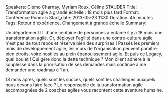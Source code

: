 Speakers: Clémo Charnay, Myriam Roux, Céline STAUDER
Title: Transformation agile à grande échelle : 18 mois plus tard
Format: Conférence
Room: 5
Start_date: 2013-05-23 11:30
Duration: 45 minutes
Tags: Retour d'expérience, Changement à grande échelle
Summary:

Un département IT d'une centaine de personnes a entamé il y a 18 mois une transformation agile. Or, déployer l'agilité dans une contre-culture agile n'est pas de tout repos et réserve bien des surprises !
Passés les premiers mois de développement agile, les murs de l'organisation peuvent paraître bien étroits, voire hostiles au plein épanouissement agile.
Et puis ce Legacy, quel boulet !
Qui gère donc la dette technique ?
Mon client adhère à la souplesse dans la priorisation  de ses demandes mais continue à me demander une roadmap à 1 an.

18 mois après, quels sont les succès, quels sont les challenges auxquels nous devons faire face ?
Le responsable de la transformation agile accompagnées de 2 coaches agiles vous racontent cette aventure humaine.
